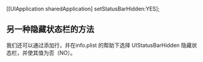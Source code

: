\[\[UIApplication sharedApplication\] setStatusBarHidden:YES\];

另一种隐藏状态栏的方法
----------------------

我们还可以通过添加行，并在info.plist 的帮助下选择 UIStatusBarHidden 隐藏状态栏，并使其值为否（NO）。



